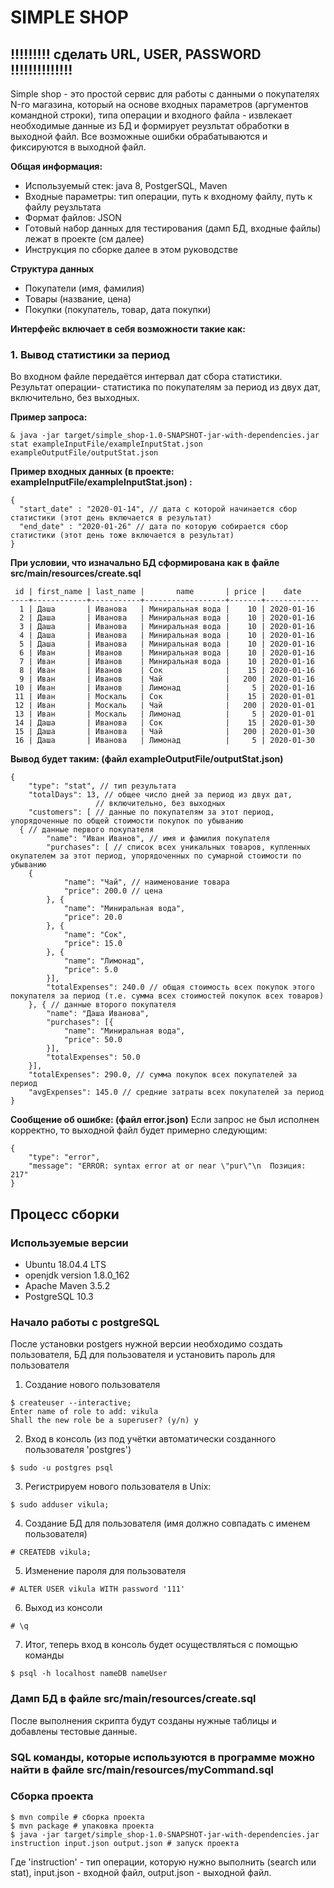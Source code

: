 # SIMPLE SHOP

## !!!!!!!!! сделать URL, USER, PASSWORD !!!!!!!!!!!!!!
Simple shop - это простой сервис для работы с данными о покупателях N-го магазина, который на основе входных параметров (аргументов командной строки), типа операции и входного файла - извлекает необходимые данные из БД и формирует реузльтат обработки в выходной файл. Все возможные ошибки обрабатываются и фиксируются в выходной файл.

**Общая информация:**
* Используемый стек: java 8, PostgerSQL, Maven
* Входные параметры: тип операции, путь к входному файлу, путь к файлу реузльтата
* Формат файлов: JSON
* Готовый набор данных для тестирования (дамп БД, входные файлы) лежат в проекте (см далее)
* Инструкция по сборке далее в этом руководстве

**Структура данных**
* Покупатели (имя, фамилия)
* Товары (название, цена)
* Покупки (покупатель, товар, дата покупки)

**Интерфейс включает в себя возможности такие как:**

### 1. Вывод статистики за период
Во входном файле передаётся интервал дат сбора статистики. Результат операции- статистика по покупателям за период из двух дат, включительно, без выходных.

**Пример запроса:**
````
& java -jar target/simple_shop-1.0-SNAPSHOT-jar-with-dependencies.jar stat exampleInputFile/exampleInputStat.json exampleOutputFile/outputStat.json
````

**Пример входных данных (в проекте: exampleInputFile/exampleInputStat.json) :**
````
{
  "start_date" : "2020-01-14", // дата с которой начинается сбор статистики (этот день включается в результат)
  "end_date" : "2020-01-26" // дата по которую собирается сбор статистики (этот день тоже включается в результат)
}
````

**При условии, что изначально БД сформирована как в файле src/main/resources/create.sql**
````
 id | first_name | last_name |       name       | price |    date    
----+------------+-----------+------------------+-------+------------
  1 | Даша       | Иванова   | Миниральная вода |    10 | 2020-01-16
  2 | Даша       | Иванова   | Миниральная вода |    10 | 2020-01-16
  3 | Даша       | Иванова   | Миниральная вода |    10 | 2020-01-16
  4 | Даша       | Иванова   | Миниральная вода |    10 | 2020-01-16
  5 | Даша       | Иванова   | Миниральная вода |    10 | 2020-01-16
  6 | Иван       | Иванов    | Миниральная вода |    10 | 2020-01-16
  7 | Иван       | Иванов    | Миниральная вода |    10 | 2020-01-16
  8 | Иван       | Иванов    | Сок              |    15 | 2020-01-16
  9 | Иван       | Иванов    | Чай              |   200 | 2020-01-16
 10 | Иван       | Иванов    | Лимонад          |     5 | 2020-01-16
 11 | Иван       | Москаль   | Сок              |    15 | 2020-01-01
 12 | Иван       | Москаль   | Чай              |   200 | 2020-01-01
 13 | Иван       | Москаль   | Лимонад          |     5 | 2020-01-01
 14 | Даша       | Иванова   | Сок              |    15 | 2020-01-30
 15 | Даша       | Иванова   | Чай              |   200 | 2020-01-30
 16 | Даша       | Иванова   | Лимонад          |     5 | 2020-01-30

````

**Вывод будет таким: (файл exampleOutputFile/outputStat.json)**
````
{
	"type": "stat", // тип результата
	"totalDays": 13, // общее число дней за период из двух дат, 
                   // включительно, без выходных
	"customers": [ // данные по покупателям за этот период, упорядоченные по общей стоимости покупок по убыванию
  { // данные первого покупателя
		"name": "Иван Иванов", // имя и фамилия покупателя
		"purchases": [ // список всех уникальных товаров, купленных окупателем за этот период, упорядоченных по сумарной стоимости по убыванию
    {
			"name": "Чай", // наименование товара
			"price": 200.0 // цена
		}, {
			"name": "Миниральная вода",
			"price": 20.0
		}, {
			"name": "Сок",
			"price": 15.0
		}, {
			"name": "Лимонад",
			"price": 5.0
		}],
		"totalExpenses": 240.0 // общая стоимость всех покупок этого покупателя за период (т.е. сумма всех стоимостей покупок всех товаров)
	}, { // данные второго покупателя
		"name": "Даша Иванова",
		"purchases": [{
			"name": "Миниральная вода",
			"price": 50.0
		}],
		"totalExpenses": 50.0
	}],
	"totalExpenses": 290.0, // сумма покупок всех покупателей за период
	"avgExpenses": 145.0 // средние затраты всех покупателей за период
}
````
**Сообщение об ошибке: (файл error.json)**
Если запрос не был исполнен корректно, то выходной файл будет примерно следующим:
````
{
	"type": "error",
	"message": "ERROR: syntax error at or near \"pur\"\n  Позиция: 217"
}
````

## Процесс сборки

### Используемые версии

* Ubuntu 18.04.4 LTS
* openjdk version 1.8.0_162
* Apache Maven 3.5.2
* PostgreSQL 10.3

### Начало работы с postgreSQL
После установки postgers нужной версии необходимо создать пользователя, БД для пользователя и установить пароль для пользователя

1. Создание нового пользователя
````
$ createuser --interactive;
Enter name of role to add: vikula
Shall the new role be a superuser? (y/n) y
````
2. Вход в консоль (из под учётки автоматически созданного пользователя 'postgres')
````
$ sudo -u postgres psql
````
3. Регистрируем нового пользователя в Unix:
````
$ sudo adduser vikula;
````
4. Создание БД для пользователя (имя должно совпадать с именем пользователя)
````
# CREATEDB vikula;
````
5. Изменение пароля для пользователя
````
# ALTER USER vikula WITH password '111'
````
6. Выход из консоли
````
# \q
````
7. Итог, теперь вход в консоль будет осуществляться с помощью команды
````
$ psql -h localhost nameDB nameUser
````
### Дамп БД в файле src/main/resources/create.sql
После выполнения скрипта будут созданы нужные таблицы и добавлены тестовые данные.

### SQL команды, которые используются в программе можно найти в файле src/main/resources/myCommand.sql

### Сборка проекта
````
$ mvn compile # сборка проекта
$ mvn package # упаковка проекта
$ java -jar target/simple_shop-1.0-SNAPSHOT-jar-with-dependencies.jar instruction input.json output.json # запуск проекта
````
Где 'instruction' - тип операции, которую нужно выполнить (search или stat),
input.json - входной файл, output.json - выходной файл.
